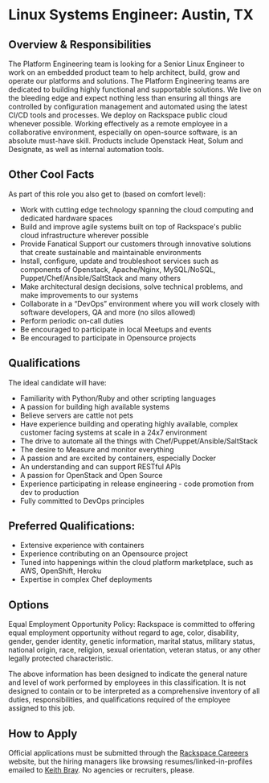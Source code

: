 # Linux Systems Engineer: Austin, TX

## Overview & Responsibilities
The Platform Engineering team is looking for a Senior Linux Engineer
to work on an embedded product team to help architect, build, grow and operate our platforms and solutions. The Platform Engineering teams are dedicated to building highly functional and supportable solutions. We live on the bleeding edge and expect nothing less than ensuring all things are controlled by configuration management and automated using the latest CI/CD tools and processes. We deploy on Rackspace public cloud whenever possible.
Working effectively as a remote employee in a collaborative environment, especially on open-source software, is an absolute must-have skill.
Products include Openstack Heat, Solum and Designate, as well as internal automation tools.

## Other Cool Facts
As part of this role you also get to (based on comfort level):
* Work with cutting edge technology spanning the cloud computing and dedicated hardware spaces
* Build and improve agile systems built on top of Rackspace's public cloud infrastructure wherever possible
* Provide Fanatical Support our customers through innovative solutions that create sustainable and maintainable environments
* Install, configure, update and troubleshoot services such as components of Openstack, Apache/Nginx, MySQL/NoSQL, Puppet/Chef/Ansible/SaltStack and many others
* Make architectural design decisions, solve technical problems, and make improvements to our systems
* Collaborate in a “DevOps” environment where you will work closely with software developers, QA and more (no silos allowed)
* Perform periodic on-call duties
* Be encouraged to participate in local Meetups and events
* Be encouraged to participate in Opensource projects

## Qualifications
The ideal candidate will have:
* Familiarity with Python/Ruby and other scripting languages
* A passion for building high available systems
* Believe servers are cattle not pets
* Have experience building and operating highly available, complex customer facing systems at scale in a 24x7 environment
* The drive to automate all the things with Chef/Puppet/Ansible/SaltStack
* The desire to Measure and monitor everything
* A passion and are excited by containers, especially Docker
* An understanding and can support RESTful APIs
* A passion for OpenStack and Open Source
* Experience participating in release engineering - code promotion from dev to production
* Fully committed to DevOps principles

## Preferred Qualifications:
* Extensive experience with containers
* Experience contributing on an Opensource project
* Tuned into happenings within the cloud platform marketplace, such as AWS, OpenShift, Heroku
* Expertise in complex Chef deployments

## Options
Equal Employment Opportunity Policy: Rackspace is committed to offering equal employment opportunity without regard to age, color, disability, gender, gender identity, genetic information, marital status, military status, national origin, race, religion, sexual orientation, veteran status, or any other legally protected characteristic. 

The above information has been designed to indicate the general nature and level of work performed by employees in this classification. It is not designed to contain or to be interpreted as a comprehensive inventory of all duties, responsibilities, and qualifications required of the employee assigned to this job.

## How to Apply
Official applications must be submitted through the [Rackspace Careeers](www.rackspace.com/talent) website, but the hiring managers like browsing resumes/linked-in-profiles emailed to [Keith Bray](mailto:keith.bray@rackspace.com). No agencies
or recruiters, please. 
